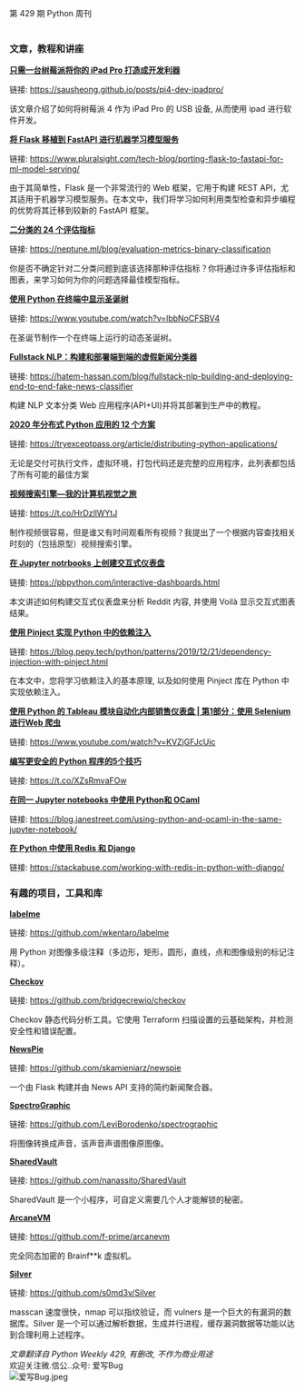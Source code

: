 第 429 期 Python 周刊<br /><br />
                                                                        
<h3>文章，教程和讲座</h3>
<p><strong><a href="https://yq.aliyun.com/go/articleRenderRedirect?url=https%3A%2F%2Fsausheong.github.io%2Fposts%2Fpi4-dev-ipadpro%2F" data-url="https://sausheong.github.io/posts/pi4-dev-ipadpro/">只需一台树莓派将你的 iPad Pro 打造成开发利器</a></strong></p>
<p>链接:  <a href="https://yq.aliyun.com/go/articleRenderRedirect?url=https%3A%2F%2Fsausheong.github.io%2Fposts%2Fpi4-dev-ipadpro%2F" data-url="https://sausheong.github.io/posts/pi4-dev-ipadpro/">https://sausheong.github.io/posts/pi4-dev-ipadpro/</a></p>
<p>该文章介绍了如何将树莓派 4 作为 iPad Pro 的 USB 设备, 从而使用 ipad 进行软件开发。</p>
<p><strong><a href="https://yq.aliyun.com/go/articleRenderRedirect?url=https%3A%2F%2Fwww.pluralsight.com%2Ftech-blog%2Fporting-flask-to-fastapi-for-ml-model-serving%2F" data-url="https://www.pluralsight.com/tech-blog/porting-flask-to-fastapi-for-ml-model-serving/">将 Flask 移植到 FastAPI 进行机器学习模型服务</a></strong></p>
<p>链接:  <a href="https://yq.aliyun.com/go/articleRenderRedirect?url=https%3A%2F%2Fwww.pluralsight.com%2Ftech-blog%2Fporting-flask-to-fastapi-for-ml-model-serving%2F" data-url="https://www.pluralsight.com/tech-blog/porting-flask-to-fastapi-for-ml-model-serving/">https://www.pluralsight.com/tech-blog/porting-flask-to-fastapi-for-ml-model-serving/</a></p>
<p>由于其简单性，Flask 是一个非常流行的 Web 框架，它用于构建 REST API，尤其适用于机器学习模型服务。在本文中，我们将学习如何利用类型检查和异步编程的优势将其迁移到较新的 FastAPI 框架。</p>
<p><strong><a href="https://yq.aliyun.com/go/articleRenderRedirect?url=https%3A%2F%2Fneptune.ml%2Fblog%2Fevaluation-metrics-binary-classification" data-url="https://neptune.ml/blog/evaluation-metrics-binary-classification">二分类的 24 个评估指标</a></strong></p>
<p>链接:  <a href="https://yq.aliyun.com/go/articleRenderRedirect?url=https%3A%2F%2Fneptune.ml%2Fblog%2Fevaluation-metrics-binary-classification" data-url="https://neptune.ml/blog/evaluation-metrics-binary-classification">https://neptune.ml/blog/evaluation-metrics-binary-classification</a></p>
<p>你是否不确定针对二分类问题到底该选择那种评估指标？你将通过许多评估指标和图表，来学习如何为你的问题选择最佳模型指标。</p>
<p><strong><a href="https://yq.aliyun.com/go/articleRenderRedirect?url=https%3A%2F%2Fwww.youtube.com%2Fwatch%3Fv%3DlbbNoCFSBV4" data-url="https://www.youtube.com/watch?v=lbbNoCFSBV4">使用 Python 在终端中显示圣诞树</a></strong></p>
<p>链接:  <a href="https://yq.aliyun.com/go/articleRenderRedirect?url=https%3A%2F%2Fwww.youtube.com%2Fwatch%3Fv%3DlbbNoCFSBV4" data-url="https://www.youtube.com/watch?v=lbbNoCFSBV4">https://www.youtube.com/watch?v=lbbNoCFSBV4</a></p>
<p>在圣诞节制作一个在终端上运行的动态圣诞树。</p>
<p><strong><a href="https://yq.aliyun.com/go/articleRenderRedirect?url=https%3A%2F%2Fhatem-hassan.com%2Fblog%2Ffullstack-nlp-building-and-deploying-end-to-end-fake-news-classifier" data-url="https://hatem-hassan.com/blog/fullstack-nlp-building-and-deploying-end-to-end-fake-news-classifier">Fullstack NLP：构建和部署端到端的虚假新闻分类器</a></strong></p>
<p>链接:  <a href="https://yq.aliyun.com/go/articleRenderRedirect?url=https%3A%2F%2Fhatem-hassan.com%2Fblog%2Ffullstack-nlp-building-and-deploying-end-to-end-fake-news-classifier" data-url="https://hatem-hassan.com/blog/fullstack-nlp-building-and-deploying-end-to-end-fake-news-classifier">https://hatem-hassan.com/blog/fullstack-nlp-building-and-deploying-end-to-end-fake-news-classifier</a></p>
<p>构建 NLP 文本分类 Web 应用程序(API+UI)并将其部署到生产中的教程。</p>
<p><strong><a href="https://yq.aliyun.com/go/articleRenderRedirect?url=https%3A%2F%2Ftryexceptpass.org%2Farticle%2Fdistributing-python-applications%2F" data-url="https://tryexceptpass.org/article/distributing-python-applications/">2020 年分布式 Python 应用的 12 个方案</a></strong></p>
<p>链接:  <a href="https://yq.aliyun.com/go/articleRenderRedirect?url=https%3A%2F%2Ftryexceptpass.org%2Farticle%2Fdistributing-python-applications%2F" data-url="https://tryexceptpass.org/article/distributing-python-applications/">https://tryexceptpass.org/article/distributing-python-applications/</a></p>
<p>无论是交付可执行文件，虚拟环境，打包代码还是完整的应用程序，此列表都包括了所有可能的最佳方案</p>
<p><strong><a href="https://yq.aliyun.com/go/articleRenderRedirect?url=https%3A%2F%2Ft.co%2FHrDzllWYtJ" data-url="https://t.co/HrDzllWYtJ">视频搜索引擎—我的计算机视觉之旅</a></strong></p>
<p>链接:  <a href="https://yq.aliyun.com/go/articleRenderRedirect?url=https%3A%2F%2Ft.co%2FHrDzllWYtJ" data-url="https://t.co/HrDzllWYtJ">https://t.co/HrDzllWYtJ</a></p>
<p>制作视频很容易，但是谁又有时间观看所有视频？我提出了一个根据内容查找相关时刻的（包括原型）视频搜索引擎。</p>
<p><strong><a href="https://yq.aliyun.com/go/articleRenderRedirect?url=https%3A%2F%2Fpbpython.com%2Finteractive-dashboards.html" data-url="https://pbpython.com/interactive-dashboards.html">在 Jupyter notrbooks 上创建交互式仪表盘</a></strong></p>
<p>链接:  <a href="https://yq.aliyun.com/go/articleRenderRedirect?url=https%3A%2F%2Fpbpython.com%2Finteractive-dashboards.html" data-url="https://pbpython.com/interactive-dashboards.html">https://pbpython.com/interactive-dashboards.html</a></p>
<p>本文讲述如何构建交互式仪表盘来分析 Reddit 内容, 并使用 Voilà 显示交互式图表结果。</p>
<p><strong><a href="https://yq.aliyun.com/go/articleRenderRedirect?url=https%3A%2F%2Fblog.pepy.tech%2Fpython%2Fpatterns%2F2019%2F12%2F21%2Fdependency-injection-with-pinject.html" data-url="https://blog.pepy.tech/python/patterns/2019/12/21/dependency-injection-with-pinject.html">使用 Pinject 实现 Python 中的依赖注入</a></strong></p>
<p>链接:  <a href="https://yq.aliyun.com/go/articleRenderRedirect?url=https%3A%2F%2Fblog.pepy.tech%2Fpython%2Fpatterns%2F2019%2F12%2F21%2Fdependency-injection-with-pinject.html" data-url="https://blog.pepy.tech/python/patterns/2019/12/21/dependency-injection-with-pinject.html">https://blog.pepy.tech/python/patterns/2019/12/21/dependency-injection-with-pinject.html</a></p>
<p>在本文中，您将学习依赖注入的基本原理, 以及如何使用 Pinject 库在 Python 中实现依赖注入。</p>
<p><strong><a href="https://yq.aliyun.com/go/articleRenderRedirect?url=https%3A%2F%2Fwww.youtube.com%2Fwatch%3Fv%3DKVZjGFJcUic" data-url="https://www.youtube.com/watch?v=KVZjGFJcUic">使用 Python 的 Tableau 模块自动化内部销售仪表盘 | 第1部分：使用 Selenium 进行Web 爬虫</a></strong></p>
<p>链接:  <a href="https://yq.aliyun.com/go/articleRenderRedirect?url=https%3A%2F%2Fwww.youtube.com%2Fwatch%3Fv%3DKVZjGFJcUic" data-url="https://www.youtube.com/watch?v=KVZjGFJcUic">https://www.youtube.com/watch?v=KVZjGFJcUic</a></p>
<p><strong><a href="https://yq.aliyun.com/go/articleRenderRedirect?url=https%3A%2F%2Ft.co%2FXZsRmvaFOw" data-url="https://t.co/XZsRmvaFOw">编写更安全的 Python 程序的5个技巧</a></strong></p>
<p>链接:  <a href="https://yq.aliyun.com/go/articleRenderRedirect?url=https%3A%2F%2Ft.co%2FXZsRmvaFOw" data-url="https://t.co/XZsRmvaFOw">https://t.co/XZsRmvaFOw</a></p>
<p><strong><a href="https://yq.aliyun.com/go/articleRenderRedirect?url=https%3A%2F%2Fblog.janestreet.com%2Fusing-python-and-ocaml-in-the-same-jupyter-notebook%2F" data-url="https://blog.janestreet.com/using-python-and-ocaml-in-the-same-jupyter-notebook/">在同一 Jupyter notebooks 中使用 Python和 OCaml</a></strong></p>
<p>链接:  <a href="https://yq.aliyun.com/go/articleRenderRedirect?url=https%3A%2F%2Fblog.janestreet.com%2Fusing-python-and-ocaml-in-the-same-jupyter-notebook%2F" data-url="https://blog.janestreet.com/using-python-and-ocaml-in-the-same-jupyter-notebook/">https://blog.janestreet.com/using-python-and-ocaml-in-the-same-jupyter-notebook/</a></p>
<p><strong><a href="https://yq.aliyun.com/go/articleRenderRedirect?url=https%3A%2F%2Fstackabuse.com%2Fworking-with-redis-in-python-with-django%2F" data-url="https://stackabuse.com/working-with-redis-in-python-with-django/">在 Python 中使用 Redis 和 Django</a></strong></p>
<p>链接:  <a href="https://yq.aliyun.com/go/articleRenderRedirect?url=https%3A%2F%2Fstackabuse.com%2Fworking-with-redis-in-python-with-django%2F" data-url="https://stackabuse.com/working-with-redis-in-python-with-django/">https://stackabuse.com/working-with-redis-in-python-with-django/</a></p>
<h3>有趣的项目，工具和库</h3>
<p><strong><a href="https://yq.aliyun.com/go/articleRenderRedirect?url=https%3A%2F%2Fgithub.com%2Fwkentaro%2Flabelme" data-url="https://github.com/wkentaro/labelme">labelme</a></strong></p>
<p>链接:  <a href="https://yq.aliyun.com/go/articleRenderRedirect?url=https%3A%2F%2Fgithub.com%2Fwkentaro%2Flabelme" data-url="https://github.com/wkentaro/labelme">https://github.com/wkentaro/labelme</a></p>
<p>用 Python 对图像多级注释（多边形，矩形，圆形，直线，点和图像级别的标记注释）。</p>
<p><strong><a href="https://yq.aliyun.com/go/articleRenderRedirect?url=https%3A%2F%2Fgithub.com%2Fbridgecrewio%2Fcheckov" data-url="https://github.com/bridgecrewio/checkov">Checkov</a></strong></p>
<p>链接:  <a href="https://yq.aliyun.com/go/articleRenderRedirect?url=https%3A%2F%2Fgithub.com%2Fbridgecrewio%2Fcheckov" data-url="https://github.com/bridgecrewio/checkov">https://github.com/bridgecrewio/checkov</a></p>
<p>Checkov 静态代码分析工具。它使用 Terraform 扫描设置的云基础架构，并检测安全性和错误配置。</p>
<p><strong><a href="https://yq.aliyun.com/go/articleRenderRedirect?url=https%3A%2F%2Fgithub.com%2Fskamieniarz%2Fnewspie" data-url="https://github.com/skamieniarz/newspie">NewsPie</a></strong></p>
<p>链接:  <a href="https://yq.aliyun.com/go/articleRenderRedirect?url=https%3A%2F%2Fgithub.com%2Fskamieniarz%2Fnewspie" data-url="https://github.com/skamieniarz/newspie">https://github.com/skamieniarz/newspie</a></p>
<p>一个由 Flask 构建并由 News API 支持的简约新闻聚合器。</p>
<p><strong><a href="https://yq.aliyun.com/go/articleRenderRedirect?url=https%3A%2F%2Fgithub.com%2FLeviBorodenko%2Fspectrographic" data-url="https://github.com/LeviBorodenko/spectrographic">SpectroGraphic</a></strong></p>
<p>链接:  <a href="https://yq.aliyun.com/go/articleRenderRedirect?url=https%3A%2F%2Fgithub.com%2FLeviBorodenko%2Fspectrographic" data-url="https://github.com/LeviBorodenko/spectrographic">https://github.com/LeviBorodenko/spectrographic</a></p>
<p>将图像转换成声音，该声音声谱图像原图像。</p>
<p><strong><a href="https://yq.aliyun.com/go/articleRenderRedirect?url=https%3A%2F%2Fgithub.com%2Fnanassito%2FSharedVault" data-url="https://github.com/nanassito/SharedVault">SharedVault</a></strong></p>
<p>链接:  <a href="https://yq.aliyun.com/go/articleRenderRedirect?url=https%3A%2F%2Fgithub.com%2Fnanassito%2FSharedVault" data-url="https://github.com/nanassito/SharedVault">https://github.com/nanassito/SharedVault</a></p>
<p>SharedVault 是一个小程序，可自定义需要几个人才能解锁的秘密。</p>
<p><strong><a href="https://yq.aliyun.com/go/articleRenderRedirect?url=https%3A%2F%2Fgithub.com%2Ff-prime%2Farcanevm" data-url="https://github.com/f-prime/arcanevm">ArcaneVM</a></strong></p>
<p>链接:  <a href="https://yq.aliyun.com/go/articleRenderRedirect?url=https%3A%2F%2Fgithub.com%2Ff-prime%2Farcanevm" data-url="https://github.com/f-prime/arcanevm">https://github.com/f-prime/arcanevm</a></p>
<p>完全同态加密的 Brainf**k 虚拟机。</p>
<p><strong><a href="https://yq.aliyun.com/go/articleRenderRedirect?url=https%3A%2F%2Fgithub.com%2Fs0md3v%2FSilver" data-url="https://github.com/s0md3v/Silver">Silver</a></strong></p>
<p>链接:  <a href="https://yq.aliyun.com/go/articleRenderRedirect?url=https%3A%2F%2Fgithub.com%2Fs0md3v%2FSilver" data-url="https://github.com/s0md3v/Silver">https://github.com/s0md3v/Silver</a></p>
<p>masscan 速度很快，nmap 可以指纹验证，而 vulners 是一个巨大的有漏洞的数据库。Silver 是一个可以通过解析数据，生成并行进程，缓存漏洞数据等功能以达到合理利用上述程序。</p>
<p><em>文章翻译自 Python Weekly 429, 有删改, 不作为商业用途</em><br>欢迎关注微.信公..众号: 爱写Bug<br><img src="https://upload-images.jianshu.io/upload_images/15739839-d51ed6631cc797b6.jpeg?imageMogr2/auto-orient/strip%7CimageView2/2/w/1240" alt="爱写Bug.jpeg" title="爱写Bug.jpeg"></p>

                                                            